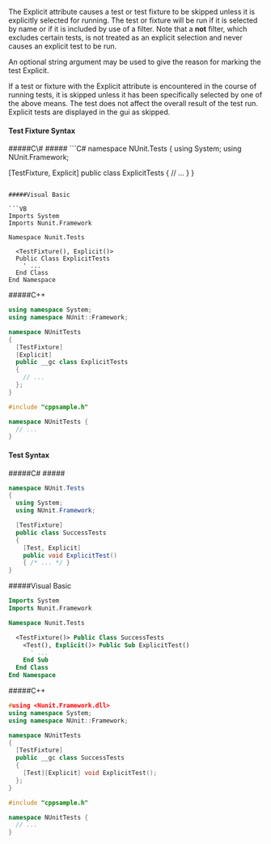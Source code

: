 The Explicit attribute causes a test or test fixture to be skipped unless it is 
explicitly selected for running. The test or fixture will be run if it is 
selected by name or if it is included by use of a filter. Note that a **not**
filter, which excludes certain tests, is not treated as an explicit selection
and never causes an explicit test to be run.

An optional string argument may be used to give the reason for marking
the test Explicit.

If a test or fixture with the Explicit attribute is encountered in the course of 
running tests, it is skipped unless it has been specifically selected by one
of the above means. The test does not affect the overall result of the test run.
Explicit tests are displayed in the gui as skipped.
	
<h4>Test Fixture Syntax</h4>
#####C\# #####
```C#
namespace NUnit.Tests
{
  using System;
  using NUnit.Framework;

  [TestFixture, Explicit]
  public class ExplicitTests
  {
    // ...
  }
}
```

#####Visual Basic

```VB
Imports System
Imports Nunit.Framework

Namespace Nunit.Tests

  <TestFixture(), Explicit()>
  Public Class ExplicitTests
    ' ...
  End Class
End Namespace
```

#####C++
```C++
using namespace System;
using namespace NUnit::Framework;

namespace NUnitTests
{
  [TestFixture]
  [Explicit]
  public __gc class ExplicitTests
  {
    // ...
  };
}

#include "cppsample.h"

namespace NUnitTests {
  // ...
}
```

<h4>Test Syntax</h4>

#####C# #####
```C#
namespace NUnit.Tests
{
  using System;
  using NUnit.Framework;

  [TestFixture]
  public class SuccessTests
  {
    [Test, Explicit]
    public void ExplicitTest()
    { /* ... */ }
}
```

#####Visual Basic
```vb
Imports System
Imports Nunit.Framework

Namespace Nunit.Tests

  <TestFixture()> Public Class SuccessTests
    <Test(), Explicit()> Public Sub ExplicitTest()
      ' ...
    End Sub
  End Class
End Namespace
```

#####C++
```c++
#using <Nunit.Framework.dll>
using namespace System;
using namespace NUnit::Framework;

namespace NUnitTests
{
  [TestFixture]
  public __gc class SuccessTests
  {
    [Test][Explicit] void ExplicitTest();
  };
}

#include "cppsample.h"

namespace NUnitTests {
  // ...
}
```

